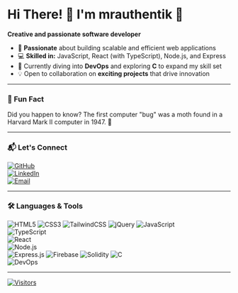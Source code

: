# Hi There! 👋 I'm **mrauthentik** 🚀

**Creative and passionate software developer**

- 👀 **Passionate** about building scalable and efficient web applications  
- 💻 **Skilled in:** JavaScript, React (with TypeScript), Node.js, and Express  
- 🌱 Currently diving into **DevOps** and exploring **C** to expand my skill set  
- 💡 Open to collaboration on **exciting projects** that drive innovation  

---

### 🌟 Fun Fact  
Did you happen to know? The first computer "bug" was a moth found in a Harvard Mark II computer in 1947. 🦋

---

### 📬 Let's Connect
[![GitHub](https://img.shields.io/badge/GitHub-black?logo=github)](https://github.com/mrauthentik)  
[![LinkedIn](https://img.shields.io/badge/LinkedIn-blue?logo=linkedin)](https://linkedin.com/in/umokeuchenna)  
[![Email](https://img.shields.io/badge/Email-red?logo=gmail)](mailto:umokeuchenna2020@gmail.com)  

---

### 🛠️ Languages & Tools  
![HTML5](https://img.shields.io/badge/HTML5-%23E34F26.svg?style=for-the-badge&logo=html5&logoColor=white)
![CSS3](https://img.shields.io/badge/CSS3-%231572B6.svg?style=for-the-badge&logo=css3&logoColor=white)
![TailwindCSS](https://img.shields.io/badge/TailwindCSS-%2338B2AC.svg?style=for-the-badge&logo=tailwind-css&logoColor=white)
![jQuery](https://img.shields.io/badge/jQuery-%230769AD.svg?style=for-the-badge&logo=jquery&logoColor=white)
![JavaScript](https://img.shields.io/badge/JavaScript-yellow?logo=javascript)  
![TypeScript](https://img.shields.io/badge/TypeScript-blue?logo=typescript)  
![React](https://img.shields.io/badge/React-black?logo=react)  
![Node.js](https://img.shields.io/badge/Node.js-green?logo=node.js)  
![Express.js](https://img.shields.io/badge/Express-gray?logo=express) 
![Firebase](https://img.shields.io/badge/Firebase-%23039BE5.svg?style=for-the-badge&logo=firebase&logoColor=white)
![Solidity](https://img.shields.io/badge/Solidity-%23363636.svg?style=for-the-badge&logo=solidity&logoColor=white)
![C](https://img.shields.io/badge/C-blue?logo=c)  
![DevOps](https://img.shields.io/badge/DevOps-azure?logo=linux)  

---

[![Visitors](https://visitor-badge.glitch.me/badge?page_id=mrauthentik.mrauthentik)](https://github.com/mrauthentik)

